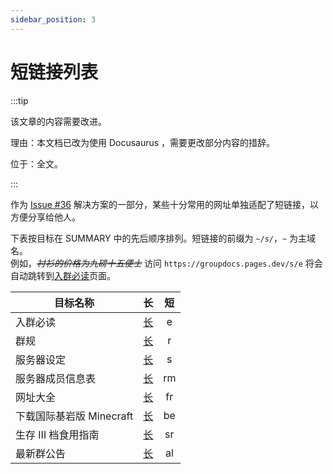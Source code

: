 ```yaml
---
sidebar_position: 3
---
```


# 短链接列表

:::tip

该文章的内容需要改进。

理由：本文档已改为使用 Docusaurus ，需要更改部分内容的措辞。

位于：全文。

:::

作为 [Issue #36](https://github.com/PumpkinJui/groupdocs/issues/36) 解决方案的一部分，某些十分常用的网址单独适配了短链接，以方便分享给他人。

下表按目标在 SUMMARY 中的先后顺序排列。短链接的前缀为 `~/s/`，`~` 为主域名。  
例如，~~*衬衫的价格为九磅十五便士*~~ 访问 `https://groupdocs.pages.dev/s/e` 将会自动跳转到[入群必读](../rules/encounter)页面。

| 目标名称 | 长 | 短 |
| --- | :---: | :---: |
| 入群必读 | [长](../rules/encounter) | e |
| 群规 | [长](../rules/rules_main_text) | r |
| 服务器设定 | [长](../servers/server_settings) | s |
| 服务器成员信息表 | [长](../servers/registered_members) | rm |
| 网址大全 | [长](../docs/urls/frequently_used) | fr |
| 下载国际基岩版 Minecraft | [长](../docs/urls/mcbe) | be |
| 生存 III 档食用指南 | [长](../servers/SurvivalIII/summary) | sr |
| 最新群公告 | [长](https://anno.groupdocs.pages.dev/anno/latest) | al |
